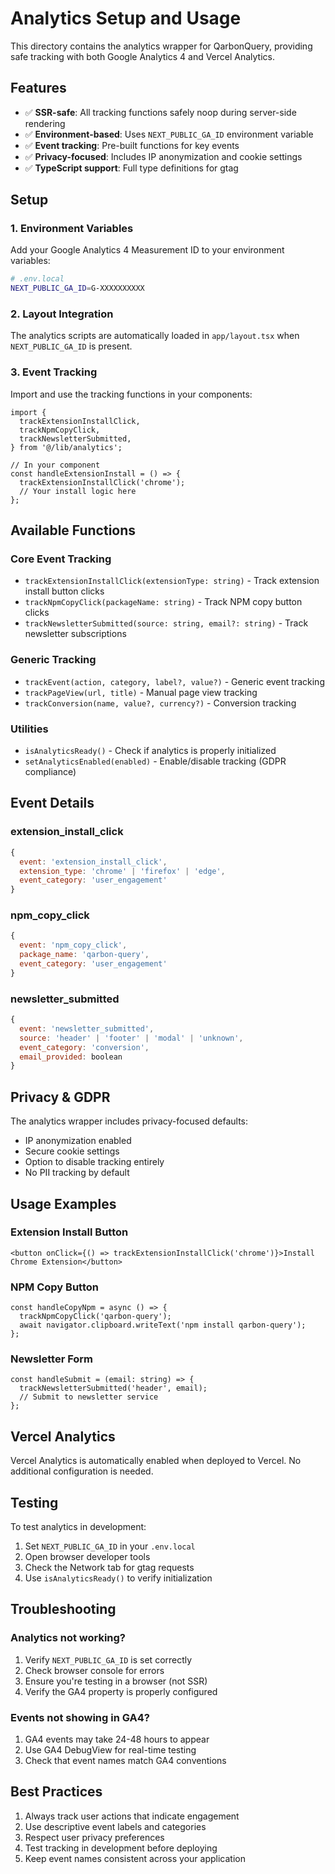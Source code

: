 # Analytics Setup and Usage

This directory contains the analytics wrapper for QarbonQuery, providing safe tracking with both
Google Analytics 4 and Vercel Analytics.

## Features

- ✅ **SSR-safe**: All tracking functions safely noop during server-side rendering
- ✅ **Environment-based**: Uses `NEXT_PUBLIC_GA_ID` environment variable
- ✅ **Event tracking**: Pre-built functions for key events
- ✅ **Privacy-focused**: Includes IP anonymization and cookie settings
- ✅ **TypeScript support**: Full type definitions for gtag

## Setup

### 1. Environment Variables

Add your Google Analytics 4 Measurement ID to your environment variables:

```bash
# .env.local
NEXT_PUBLIC_GA_ID=G-XXXXXXXXXX
```

### 2. Layout Integration

The analytics scripts are automatically loaded in `app/layout.tsx` when `NEXT_PUBLIC_GA_ID` is
present.

### 3. Event Tracking

Import and use the tracking functions in your components:

```tsx
import {
  trackExtensionInstallClick,
  trackNpmCopyClick,
  trackNewsletterSubmitted,
} from '@/lib/analytics';

// In your component
const handleExtensionInstall = () => {
  trackExtensionInstallClick('chrome');
  // Your install logic here
};
```

## Available Functions

### Core Event Tracking

- `trackExtensionInstallClick(extensionType: string)` - Track extension install button clicks
- `trackNpmCopyClick(packageName: string)` - Track NPM copy button clicks
- `trackNewsletterSubmitted(source: string, email?: string)` - Track newsletter subscriptions

### Generic Tracking

- `trackEvent(action, category, label?, value?)` - Generic event tracking
- `trackPageView(url, title)` - Manual page view tracking
- `trackConversion(name, value?, currency?)` - Conversion tracking

### Utilities

- `isAnalyticsReady()` - Check if analytics is properly initialized
- `setAnalyticsEnabled(enabled)` - Enable/disable tracking (GDPR compliance)

## Event Details

### extension_install_click

```javascript
{
  event: 'extension_install_click',
  extension_type: 'chrome' | 'firefox' | 'edge',
  event_category: 'user_engagement'
}
```

### npm_copy_click

```javascript
{
  event: 'npm_copy_click',
  package_name: 'qarbon-query',
  event_category: 'user_engagement'
}
```

### newsletter_submitted

```javascript
{
  event: 'newsletter_submitted',
  source: 'header' | 'footer' | 'modal' | 'unknown',
  event_category: 'conversion',
  email_provided: boolean
}
```

## Privacy & GDPR

The analytics wrapper includes privacy-focused defaults:

- IP anonymization enabled
- Secure cookie settings
- Option to disable tracking entirely
- No PII tracking by default

## Usage Examples

### Extension Install Button

```tsx
<button onClick={() => trackExtensionInstallClick('chrome')}>Install Chrome Extension</button>
```

### NPM Copy Button

```tsx
const handleCopyNpm = async () => {
  trackNpmCopyClick('qarbon-query');
  await navigator.clipboard.writeText('npm install qarbon-query');
};
```

### Newsletter Form

```tsx
const handleSubmit = (email: string) => {
  trackNewsletterSubmitted('header', email);
  // Submit to newsletter service
};
```

## Vercel Analytics

Vercel Analytics is automatically enabled when deployed to Vercel. No additional configuration is
needed.

## Testing

To test analytics in development:

1. Set `NEXT_PUBLIC_GA_ID` in your `.env.local`
2. Open browser developer tools
3. Check the Network tab for gtag requests
4. Use `isAnalyticsReady()` to verify initialization

## Troubleshooting

### Analytics not working?

1. Verify `NEXT_PUBLIC_GA_ID` is set correctly
2. Check browser console for errors
3. Ensure you're testing in a browser (not SSR)
4. Verify the GA4 property is properly configured

### Events not showing in GA4?

1. GA4 events may take 24-48 hours to appear
2. Use GA4 DebugView for real-time testing
3. Check that event names match GA4 conventions

## Best Practices

1. Always track user actions that indicate engagement
2. Use descriptive event labels and categories
3. Respect user privacy preferences
4. Test tracking in development before deploying
5. Keep event names consistent across your application
